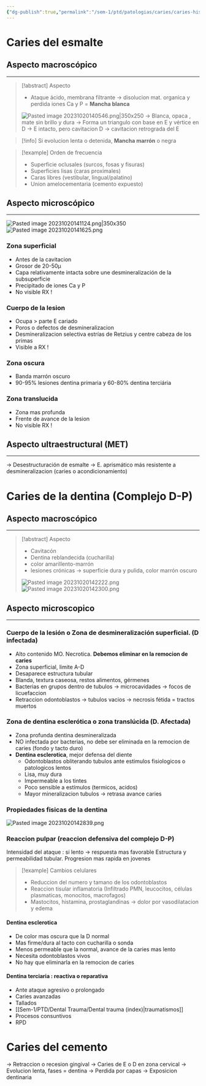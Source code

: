 ```yaml
---
{"dg-publish":true,"permalink":"/sem-1/ptd/patologias/caries/caries-histopatologia/"}
---
```


# Caries del esmalte

## Aspecto macroscópico
---
> [!abstract] Aspecto 
> - Ataque ácido, membrana filtrante → disolucion mat. organica y perdida iones Ca y P = **Mancha blanca**
> 
> ![Pasted image 20231020140546.png|350x250](/img/user/Sem-1/Cirugia%20Bucal%20I/Medias/Pasted%20image%2020231020140546.png)
> → Blanca, opaca , mate sin brillo y dura
> → Forma un triangulo con base en E y vértice en D
> → E intacto, pero cavitacion D → cavitacion retrograda del E 

> [!info] 
> Si evolucion lenta o detenida, **Mancha marrón** o negra

> [!example] Orden de frecuencia
> - Superficie oclusales (surcos, fosas y fisuras)
> - Superficies lisas (caras proximales)
> - Caras libres (vestibular, lingual/palatino)
> - Union amelocementaria (cemento expuesto)

## Aspecto microscópico
---
![Pasted image 20231020141124.png|350x350](/img/user/Sem-1/Cirugia%20Bucal%20I/Medias/Pasted%20image%2020231020141124.png)
![Pasted image 20231020141625.png](/img/user/Sem-1/Cirugia%20Bucal%20I/Medias/Pasted%20image%2020231020141625.png)

### Zona superficial 
- Antes de la cavitacion
- Grosor de 20-50µ
- Capa relativamente intacta sobre une desmineralización de la subsuperficie
- Precipitado de iones Ca y P
- No visible RX !

### Cuerpo de la lesion
- Ocupa > parte E cariado
- Poros o defectos de desmineralizacion
- Desmineralizacion selectiva estrías de Retzius y centre cabeza de los primas
- Visible a RX !

### Zona oscura
- Banda marrón oscuro
- 90-95% lesiones dentina primaria y 60-80% dentina terciária

### Zona translucida
- Zona mas profunda
- Frente de avance de la lesion
- No visible RX !


## Aspecto ultraestructural (MET)
---

→ Desestructuración de esmalte
→ E. aprismático más resistente a desmineralizacion (caries o acondicionamiento)



# Caries de la dentina (Complejo D-P)

## Aspecto macroscópico
---
> [!abstract] Aspecto 
> - Cavitacón
> - Dentina reblandecida (cucharilla)
> - color amarillento-marrón
> - lesiones crónicas → superficie dura y pulida, color marrón oscuro
> 
>  ![Pasted image 20231020142222.png](/img/user/Sem-1/Cirugia%20Bucal%20I/Medias/Pasted%20image%2020231020142222.png)
>  ![Pasted image 20231020142300.png](/img/user/Sem-1/Cirugia%20Bucal%20I/Medias/Pasted%20image%2020231020142300.png)

## Aspecto microscopico
---

### Cuerpo de la lesión o Zona de desmineralización superficial. (D infectada)

- Alto contenido MO. Necrotica. **Debemos eliminar en la remocion de caries**
- Zona superficial, limite A-D
- Desaparece estructura tubular
- Blanda, textura caseosa, restos alimentos, gérmenes
- Bacterias en grupos dentro de tubulos → microcavidades → focos de licuefaccion
- Retraccion odontoblastos → tubulos vacios → necrosis fétida = tractos muertos

### Zona de dentina esclerótica o zona translúcida (D. Afectada)

- Zona profunda dentina desmineralizada
- NO infectada por bacterias, no debe ser eliminada en la remocion de caries (fondo y tacto duro)
- **Dentina esclerotica**, mejor defensa del diente
	- Odontoblastos obliterando tubulos ante estimulos fisiologicos o patologicos lentos 
	- Lisa, muy dura
	- Impermeable a los tintes
	- Poco sensible a estímulos (termicos, acidos)
	- Mayor mineralizacion tubulos → retrasa avance caries

### Propiedades fisicas de la dentina 

![Pasted image 20231020142839.png](/img/user/Sem-1/Cirugia%20Bucal%20I/Medias/Pasted%20image%2020231020142839.png)

### Reaccion pulpar (reaccion defensiva del complejo D-P)

Intensidad del ataque : si lento → respuesta mas favorable
Estructura y permeabilidad tubular. Progresion mas rapida en jovenes

> [!example] Cambios celulares
> - Reduccion del numero y tamano de los odontoblastos
> - Reaccion tisular inflamatoria (Infiltrado PMN, leucocitos, células plasmaticas, monocitos, macrofagos)
> - Mastocitos, histamina, prostaglandinas → dolor por vasodilatacion y edema

#### Dentina esclerotica

- De color mas oscura que la D normal
- Mas firme/dura al tacto con cucharilla o sonda
- Menos permeable que la normal, avance de la caries mas lento
- Necesita odontoblastos vivos
- No hay que eliminarla en la remocion de caries

#### Dentina terciaria : reactiva o reparativa

- Ante ataque agresivo o prolongado
- Caries avanzadas
- Tallados
- [[Sem-1/PTD/Dental Trauma/Dental trauma (index)\|traumatismos]]
- Procesos consuntivos
- RPD


# Caries del cemento

→ Retraccion o recesion gingival
→ Caries de E o D en zona cervical
→  Evolucion lenta, fases = dentina
→ Perdida por capas 
→ Exposicion dentinaria